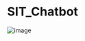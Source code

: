 # SIT_Chatbot
![image](https://github.com/user-attachments/assets/02669964-06f3-4ee4-9f02-b29e5ba4b466)

